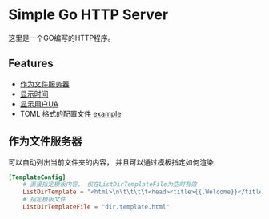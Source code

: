  # Simple Go HTTP Server

这里是一个GO编写的HTTP程序。

## Features

- [作为文件服务器](doc/)
- [显示时间](time)    
- [显示用户UA](echo)
- TOML 格式的配置文件 [example](config.toml)

## 作为文件服务器

可以自动列出当前文件夹的内容， 并且可以通过模板指定如何渲染

```toml
[TemplateConfig]
    # 直接指定模板内容， 仅在ListDirTemplateFile为空时有效
    ListDirTemplate = "<html>\n\t\t\t\t<head><title>{{.Welcome}}</title></head>\n\t\t\t\t<body>\n\t\t\t\t<h1>{{.Welcome}}</h1>\n\t\t\t\t<p>Path: {{.Path}}</p>\n\t\t\t\t<table>\n\t\t\t\t<tr>\n\t\t\t\t\t\t<th>Name</th>\n\t\t\t\t\t\t<th>Size</th>\n\t\t\t\t</tr>\n\t\t\t\t{{range .Files}}\n\t\t\t\t<tr>\n\t\t\t\t\t\t<td><a href=\"{{.LinkName}}\" >{{.Name}}</a></td>\n\t\t\t\t\t\t<td>{{.Size}} bytes</td>\n\t\t\t\t</tr>\n\t\t\t\t{{end}}\n\t\t\t\t</table>\n\t\t\t\t</body>\n\t\t\t\t<html>\n\t\t\t\t"
    # 指定模板文件
    ListDirTemplateFile = "dir.template.html"
```
